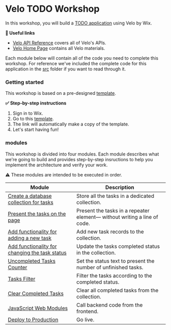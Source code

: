 # Velo TODO Workshop

In this workshop, you will build a [TODO application](https://corvidtodo.com) using Velo by Wix.

**:link: Useful links** 

- [Velo API Reference](https://www.wix.com/velo/reference/) covers all of Velo's APIs. 
- [Velo Home Page](https://www.wix.com/velo) contains all Velo materials.

Each module below will contain all of the code you need to complete this workshop.
For reference we've included the complete code for this application in the [src](src) folder if you want to read through it.

### Getting started

This workshop is based on a pre-designed [template](https://www.wix.com/website-template/view/html/2495).

**:white_check_mark: Step-by-step instructions**

1. Sign in to Wix.
1. Go to this [template](https://editor.wix.com/html/editor/web/renderer/new?siteId=d6d60d42-865f-486e-885c-080244e2bc71&metaSiteId=ff9787ac-c4c0-4f81-b90b-cbadde5eb461&autoDevMode=true).
2. The link will automatically make a copy of the template.
4. Let's start having fun!

### modules

This workshop is divided into four modules. Each module describes what we're going to build and provides step-by-step insructions to help you implement the architecture and verify your work.

:warning: These modules are intended to be executed in order.

| Module                                                                       | Description                                                              |
|------------------------------------------------------------------------------|--------------------------------------------------------------------------|
| [Create a database collection for tasks](docs/TASKS_COLLECTION.md)           | Store all the tasks in a dedicated collection.                           |
| [Present the tasks on the page](docs/PRESENTING_THE_TASKS.md)                | Present the tasks in a repeater element— without writing a line of code. |
| [Add functionality for adding a new task](docs/ADD_NEW_TASK.md)              | Add new task records to the collection.                                  |
| [Add functionality for changing the task status](docs/CHANGE_TASK_STATUS.md) | Update the tasks completed status in the collection.                     |
| [Uncompleted Tasks Counter](docs/UNCOMPLETED_TASK_COUNTER.md)                | Set the status text to present the number of unfinished tasks.           |
| [Tasks Filter](docs/TASK_FILTER.md)                                          | Filter the tasks according to the completed status.                      |
| [Clear Completed Tasks](docs/CLEAR_COMPLETED_TASKS.md)                       | Clear all completed tasks from the collection.                           |
| [JavaScript Web Modules](docs/JS_WEB_MODULES.md)                             | Call backend code from the frontend.                                     |
| [Deploy to Production](docs/PRODUCTION.md)                                   | Go live.                                                                 |
